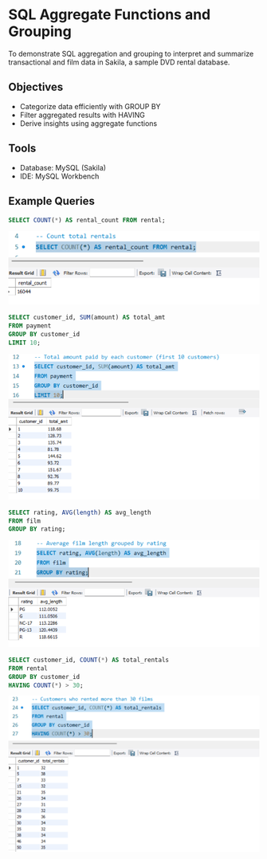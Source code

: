 # SQL Aggregate Functions and Grouping  
   To demonstrate SQL aggregation and grouping to interpret and summarize transactional and film data in Sakila, a sample DVD rental database.


## Objectives
- Categorize data efficiently with GROUP BY
- Filter aggregated results with HAVING
- Derive insights using aggregate functions

## Tools
- Database: MySQL (Sakila)
- IDE: MySQL Workbench

##  Example Queries

```sql
SELECT COUNT(*) AS rental_count FROM rental;
```
![Count](https://github.com/jannaniii/Sql-aggregate-grouping/blob/a3232e3e4c64d791d7141fc71088ee02b00dee25/COUNT.png)

```sql
SELECT customer_id, SUM(amount) AS total_amt
FROM payment
GROUP BY customer_id
LIMIT 10;
```
![Sum](https://github.com/jannaniii/Sql-aggregate-grouping/blob/a3232e3e4c64d791d7141fc71088ee02b00dee25/SUM.png)

```sql
SELECT rating, AVG(length) AS avg_length
FROM film
GROUP BY rating;
```
![Average](https://github.com/jannaniii/Sql-aggregate-grouping/blob/a3232e3e4c64d791d7141fc71088ee02b00dee25/AVG.png)


```sql
SELECT customer_id, COUNT(*) AS total_rentals
FROM rental
GROUP BY customer_id
HAVING COUNT(*) > 30;
```
![Having](https://github.com/jannaniii/Sql-aggregate-grouping/blob/a3232e3e4c64d791d7141fc71088ee02b00dee25/HAVING.png)


